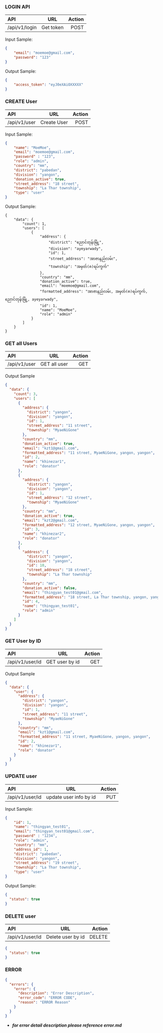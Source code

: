 ### LOGIN API
| API      | URL | Action     |
| :---        |    :----:   |          ---: |
| /api/v1/login     | Get token       | POST   |

Input Sample:
```json
{
    "email": "moemoe@gmail.com",
    "password": "123"
}
```

Output Sample:
```json
{
    "access_token": "eyJ0eXAiOXXXXX"
}
```

### CREATE User
| API      | URL | Action     |
| :---        |    :----:   |          ---: |
| /api/v1/user     | Create User       | POST   |

Input Sample:
```json
{
    "name": "MoeMoe", 
    "email": "moemoe@gmail.com",
    "password" : "123", 
    "role": "admin", 
    "country": "mm",
    "district": "pabedan",
    "division": "yangon",
    "donation_active": true,
    "street_address": "18 street",
    "township": "La Thar township",
    "type": "user"
}
```
Output Sample:
```
{
    "data": {
        "count": 1,
        "users": [
            {
                "address": {
                    "district": "ညောင်တုန်းမြို့",
                    "division": "ayeyarwady",
                    "id": 1,
                    "street_address": "အာဇာနည်လမ်း",
                    "township": "အမှတ်(၈)ရပ်ကွက်"
                },
                "country": "mm",
                "donation_active": true,
                "email": "moemoe@gmail.com",
                "formatted_address": "အာဇာနည်လမ်း, အမှတ်(၈)ရပ်ကွက်, ညောင်တုန်းမြို့, ayeyarwady",
                "id": 1,
                "name": "MoeMoe",
                "role": "admin"
            }
        ]
    }
}
```

### GET all Users
| API      | URL | Action     |
| :---        |    :----:   |          ---: |
| /api/v1/user     | GET all user       | GET   |

Output Sample
``` json
{
  "data": {
    "count": 3,
    "users": [
      {
        "address": {
          "district": "yangon",
          "division": "yangon",
          "id": 1,
          "street_address": "11 street",
          "township": "MyaeNiGone"
        },
        "country": "mm",
        "donation_active": true,
        "email": "kzt1@gmail.com",
        "formatted_address": "11 street, MyaeNiGone, yangon, yangon",
        "id": 2,
        "name": "khinezar1",
        "role": "donator"
      },
      {
        "address": {
          "district": "yangon",
          "division": "yangon",
          "id": 1,
          "street_address": "12 street",
          "township": "MyaeNiGone"
        },
        "country": "mm",
        "donation_active": true,
        "email": "kzt2@gmail.com",
        "formatted_address": "12 street, MyaeNiGone, yangon, yangon",
        "id": 3,
        "name": "khinezar2",
        "role": "donator"
      },
      {
        "address": {
          "district": "yangon",
          "division": "yangon",
          "id": 10,
          "street_address": "18 street",
          "township": "La Thar township"
        },
        "country": "mm",
        "donation_active": false,
        "email": "thingyan_test01@gmail.com",
        "formatted_address": "18 street, La Thar township, yangon, yangon",
        "id": 4,
        "name": "thingyan_test01",
        "role": "admin"
      }
    ]
  }
}
```

### GET User by ID
| API      | URL | Action     |
| :---        |    :----:   |          ---: |
| /api/v1/user/id     | GET user by id     | GET   |
Output Sample
```json
{
  "data": {
    "user": {
      "address": {
        "district": "yangon",
        "division": "yangon",
        "id": 1,
        "street_address": "11 street",
        "township": "MyaeNiGone"
      },
      "country": "mm",
      "email": "kzt1@gmail.com",
      "formatted_address": "11 street, MyaeNiGone, yangon, yangon",
      "id": 2,
      "name": "khinezar1",
      "role": "donator"
    }
  }
}
```
### UPDATE user
| API      | URL | Action     |
| :---        |    :----:   |          ---: |
| /api/v1/user/id     | update user info by id     | PUT  |
Input Sample:
```json
{
    "id": 1,
    "name": "thingyan_test01",
    "email": "thingyan_test01@gmail.com",
    "password" : "1234", 
    "role": "admin",
    "country": "mm",
    "address_id": 1,
    "district": "pabedan",
    "division": "yangon",
    "street_address": "19 street",
    "township": "La Thar township",
    "type": "user"
}
```

Output Sample:
```json
{
  "status": true
}
```


### DELETE user

| API      | URL | Action     |
| :---        |    :----:   |          ---: |
| /api/v1/user/id     | Delete user by id     | DELETE  |
```json
{
  "status": true
}
```

### ERROR 

```json
{
  "errors": {
    "error": {
      "description": "Error Description",
      "error_code": "ERROR CODE",
      "reason": "ERROR Reason"
    }
  }
}
```
- ***for error detail description please reference error.md*** 
